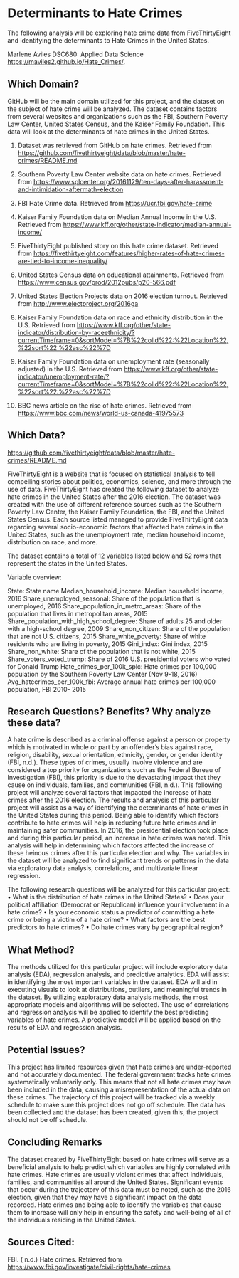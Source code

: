 # Determinants to Hate Crimes 

The following analysis will be exploring hate crime data from FiveThirtyEight and identifying the determinants to Hate Crimes in the United States. 


Marlene Aviles
DSC680: Applied Data Science
https://maviles2.github.io/Hate_Crimes/.


## Which Domain?

GitHub will be the main domain utilized for this project, and the dataset on the subject of hate crime will be analyzed. The dataset contains factors from several websites and organizations such as the FBI, Southern Poverty Law Center, United States Census, and the Kaiser Family Foundation. This data will look at the determinants of hate crimes in the United States. 
 
1. Dataset was retrieved from GitHub on hate crimes. Retrieved from https://github.com/fivethirtyeight/data/blob/master/hate-crimes/README.md

2. Southern Poverty Law Center website data on hate crimes. Retrieved from https://www.splcenter.org/20161129/ten-days-after-harassment-and-intimidation-aftermath-election

3. FBI Hate Crime data. Retrieved from https://ucr.fbi.gov/hate-crime

4. Kaiser Family Foundation data on Median Annual Income in the U.S. Retrieved from https://www.kff.org/other/state-indicator/median-annual-income/

5. FiveThirtyEight published story on this hate crime dataset. Retrieved from https://fivethirtyeight.com/features/higher-rates-of-hate-crimes-are-tied-to-income-inequality/

6. United States Census data on educational attainments. Retrieved from https://www.census.gov/prod/2012pubs/p20-566.pdf

7. United States Election Projects data on 2016 election turnout. Retrieved from http://www.electproject.org/2016ga 

8. Kaiser Family Foundation data on race and ethnicity distribution in the U.S. Retrieved from https://www.kff.org/other/state-indicator/distribution-by-raceethnicity/?currentTimeframe=0&sortModel=%7B%22colId%22:%22Location%22,%22sort%22:%22asc%22%7D

9. Kaiser Family Foundation data on unemployment rate (seasonally adjusted) in the U.S. Retrieved from https://www.kff.org/other/state-indicator/unemployment-rate/?currentTimeframe=0&sortModel=%7B%22colId%22:%22Location%22,%22sort%22:%22asc%22%7D

10. BBC news article on the rise of hate crimes. Retrieved from https://www.bbc.com/news/world-us-canada-41975573


## Which Data?

https://github.com/fivethirtyeight/data/blob/master/hate-crimes/README.md

FiveThirtyEight is a website that is focused on statistical analysis to tell compelling stories about politics, economics, science, and more through the use of data. FiveThirtyEight has created the following dataset to analyze hate crimes in the United States after the 2016 election. The dataset was created with the use of different reference sources such as the Southern Poverty Law Center, the Kaiser Family Foundation, the FBI, and the United States Census. Each source listed managed to provide FiveThirtyEight data regarding several socio-economic factors that affected hate crimes in the United States, such as the unemployment rate, median household income, distribution on race, and more. 

The dataset contains a total of 12 variables listed below and 52 rows that represent the states in the United States.

Variable overview:

State: State name 
Median_household_income: Median household income, 2016
Share_unemployed_seasonal: Share of the population that is unemployed, 2016
Share_population_in_metro_areas: Share of the population that lives in metropolitan areas, 2015
Share_population_with_high_school_degree: Share of adults 25 and older with a high-school degree, 2009
Share_non_citizen: Share of the population that are not U.S. citizens, 2015
Share_white_poverty: Share of white residents who are living in poverty, 2015
Gini_index: Gini index, 2015
Share_non_white: Share of the population that is not white, 2015
Share_voters_voted_trump: Share of 2016 U.S. presidential voters who voted for Donald Trump
Hate_crimes_per_100k_splc: Hate crimes per 100,000 population by the Southern Poverty Law Center (Nov 9-18, 2016)
Avg_hatecrimes_per_100k_fbi: Average annual hate crimes per 100,000 population, FBI 2010- 2015



## Research Questions? Benefits? Why analyze these data?

A hate crime is described as a criminal offense against a person or property which is motivated in whole or part by an offender’s bias against race, religion, disability, sexual orientation, ethnicity, gender, or gender identity (FBI, n.d.). These types of crimes, usually involve violence and are considered a top priority for organizations such as the Federal Bureau of Investigation (FBI), this priority is due to the devastating impact that they cause on individuals, families, and communities (FBI, n.d.). This following project will analyze several factors that impacted the increase of hate crimes after the 2016 election. The results and analysis of this particular project will assist as a way of identifying the determinants of hate crimes in the United States during this period. Being able to identify which factors contribute to hate crimes will help in reducing future hate crimes and in maintaining safer communities. In 2016, the presidential election took place and during this particular period, an increase in hate crimes was noted. This analysis will help in determining which factors affected the increase of these heinous crimes after this particular election and why. The variables in the dataset will be analyzed to find significant trends or patterns in the data via exploratory data analysis, correlations, and multivariate linear regression. 

The following research questions will be analyzed for this particular project:
•	What is the distribution of hate crimes in the United States?
•	Does your political affiliation (Democrat or Republican) influence your involvement in a hate crime?
•	Is your economic status a predictor of committing a hate crime or being a victim of a hate crime?
•	What factors are the best predictors to hate crimes? 
•	Do hate crimes vary by geographical region?

## What Method?

The methods utilized for this particular project will include exploratory data analysis (EDA), regression analysis, and predictive analytics. EDA will assist in identifying the most important variables in the dataset. EDA will aid in executing visuals to look at distributions, outliers, and meaningful trends in the dataset. By utilizing exploratory data analysis methods, the most appropriate models and algorithms will be selected. The use of correlations and regression analysis will be applied to identify the best predicting variables of hate crimes. A predictive model will be applied based on the results of EDA and regression analysis. 


## Potential Issues?

This project has limited resources given that hate crimes are under-reported and not accurately documented. The federal government tracks hate crimes systematically voluntarily only. This means that not all hate crimes may have been included in the data, causing a misrepresentation of the actual data on these crimes. The trajectory of this project will be tracked via a weekly schedule to make sure this project does not go off schedule. The data has been collected and the dataset has been created, given this, the project should not be off schedule. 


## Concluding Remarks

The dataset created by FiveThirtyEight based on hate crimes will serve as a beneficial analysis to help predict which variables are highly correlated with hate crimes. Hate crimes are usually violent crimes that affect individuals, families, and communities all around the United States. Significant events that occur during the trajectory of this data must be noted, such as the 2016 election, given that they may have a significant impact on the data recorded. Hate crimes and being able to identify the variables that cause them to increase will only help in ensuring the safety and well-being of all of the individuals residing in the United States. 


## Sources Cited:

FBI. ( n.d.) Hate crimes. Retrieved from https://www.fbi.gov/investigate/civil-rights/hate-crimes



